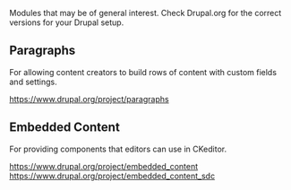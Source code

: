 Modules that may be of general interest. Check Drupal.org for the correct versions for your Drupal setup.


## Paragraphs
For allowing content creators to build rows of content with custom fields and settings. 

https://www.drupal.org/project/paragraphs


## Embedded Content
For providing components that editors can use in CKeditor.

https://www.drupal.org/project/embedded_content
https://www.drupal.org/project/embedded_content_sdc

